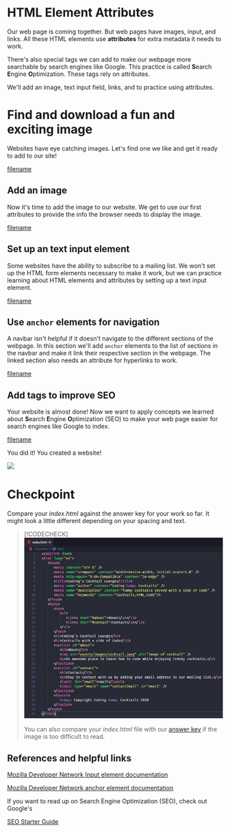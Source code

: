 # HTML Element Attributes

Our web page is coming together. But web pages have images, input, and links. All these HTML elements use **attributes** for extra metadata it needs to work. 

There's also special tags we can add to make our webpage more searchable by search engines like Google. This practice is called **S**earch **E**ngine **O**ptimization. These tags rely on attributes.

We'll add an image, text input field, links, and to practice using attributes.

# Find and download a fun and exciting image
Websites have eye catching images. Let's find one we like and get it ready to add to our site!

[filename](./1download-image.md ':include')

## Add an image
Now it's time to add the image to our website. We get to use our first attributes to provide the info the browser needs to display the image.

[filename](./2image.md ':include')

## Set up an text input element
Some websites have the ability to subscribe to a mailing list. We won't set up the HTML form elements necessary to make it work, but we can practice learning about HTML elements and attributes by setting up a text input element.

[filename](./3input.md ':include')

## Use `anchor` elements for navigation 
A navbar isn't helpful if it doesn't navigate to the different sections of the webpage. In this section we'll add `anchor` elements to the list of sections in the navbar and make it link their respective section in the webpage. The linked section also needs an attribute for hyperlinks to work.

[filename](./4link.md ':include')

## Add tags to improve SEO 
Your website is almost done! Now we want to apply concepts we learned about **S**earch **E**ngine **O**ptimization (SEO) to make your web page easier for search engines like Google to index.

[filename](./5metatags.md ':include')

You did it! You created a website!

![](https://media.giphy.com/media/3o6ZtlGkjeschymLNm/giphy.gif)


# Checkpoint
Compare your _index.html_ against the answer key for your work so far. It might look a little different depending on your spacing and text.  

>[!CODECHECK]
> ![](./images/checkpoint.png)
>      
> You can also compare your _index.html_ file with our [answer key](https://github.com/KansasCityWomeninTechnology/AnswerKeys/blob/checkpoint-html-attributes/html/index.html) if the image is too difficult to read.

## References and helpful links

[Mozilla Developer Network Input element documentation](https://developer.mozilla.org/en-US/docs/Web/HTML/Element/input)

[Mozilla Developer Network anchor element documentation](https://developer.mozilla.org/en-US/docs/Web/HTML/Element/a)

If you want to read up on Search Engine Optimization (SEO), check out Google's

[SEO Starter Guide](https://static.googleusercontent.com/media/www.google.com/en//webmasters/docs/search-engine-optimization-starter-guide.pdf)
